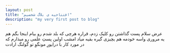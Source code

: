 ```yaml
---
layout: post
title: "افتتاحیه ی بلاگ شخصیم"
description: "my very first post to blog"
---
```


عرض سلام
پست گذاشتن رو کلیک زدم، قراره هرچی که بلد شدم رو بیام اینجا بگم
هم یه مروری واسه خودمه هم یچیزی گیره بقیه میاد
امشب اولین پستِ علمی رو میذارم که در مورد کار با درایورِ مونگوِ تو گولنگ
ارادت